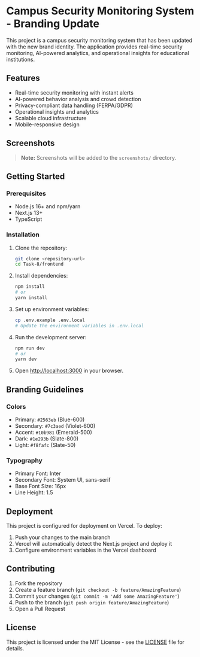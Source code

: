 # Campus Security Monitoring System - Branding Update

This project is a campus security monitoring system that has been updated with the new brand identity. The application provides real-time security monitoring, AI-powered analytics, and operational insights for educational institutions.

## Features

- Real-time security monitoring with instant alerts
- AI-powered behavior analysis and crowd detection
- Privacy-compliant data handling (FERPA/GDPR)
- Operational insights and analytics
- Scalable cloud infrastructure
- Mobile-responsive design

## Screenshots

> **Note:** Screenshots will be added to the `screenshots/` directory.

## Getting Started

### Prerequisites

- Node.js 16+ and npm/yarn
- Next.js 13+
- TypeScript

### Installation

1. Clone the repository:
   ```bash
   git clone <repository-url>
   cd Task-8/frontend
   ```

2. Install dependencies:
   ```bash
   npm install
   # or
   yarn install
   ```

3. Set up environment variables:
   ```bash
   cp .env.example .env.local
   # Update the environment variables in .env.local
   ```

4. Run the development server:
   ```bash
   npm run dev
   # or
   yarn dev
   ```

5. Open [http://localhost:3000](http://localhost:3000) in your browser.


## Branding Guidelines

### Colors
- Primary: `#2563eb` (Blue-600)
- Secondary: `#7c3aed` (Violet-600)
- Accent: `#10b981` (Emerald-500)
- Dark: `#1e293b` (Slate-800)
- Light: `#f8fafc` (Slate-50)

### Typography
- Primary Font: Inter
- Secondary Font: System UI, sans-serif
- Base Font Size: 16px
- Line Height: 1.5

## Deployment

This project is configured for deployment on Vercel. To deploy:

1. Push your changes to the main branch
2. Vercel will automatically detect the Next.js project and deploy it
3. Configure environment variables in the Vercel dashboard

## Contributing

1. Fork the repository
2. Create a feature branch (`git checkout -b feature/AmazingFeature`)
3. Commit your changes (`git commit -m 'Add some AmazingFeature'`)
4. Push to the branch (`git push origin feature/AmazingFeature`)
5. Open a Pull Request

## License

This project is licensed under the MIT License - see the [LICENSE](LICENSE) file for details.